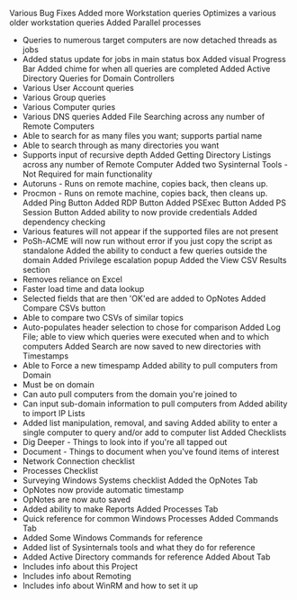 
Various Bug Fixes
Added more Workstation queries
Optimizes a various older workstation queries
Added Parallel processes
 - Queries to numerous target computers are now detached threads as jobs
 - Added status update for jobs in main status box
Added visual Progress Bar
Added chime for when all queries are completed
Added Active Directory Queries for Domain Controllers
 - Various User Account queries
 - Various Group queries
 - Various Computer quries
 - Various DNS queries
Added File Searching across any number of Remote Computers
 - Able to search for as many files you want; supports partial name
 - Able to search through as many directories you want
 - Supports input of recursive depth
Added Getting Directory Listings across any number of Remote Computer
Added two Sysinternal Tools - Not Required for main functionality
 - Autoruns - Runs on remote machine, copies back, then cleans up.
 - Procmon - Runs on remote machine, copies back, then cleans up.
Added Ping Button
Added RDP Button
Added PSExec Button
Added PS Session Button
Added ability to now provide credentials
Added dependency checking
 - Various features will not appear if the supported files are not present
 - PoSh-ACME will now run without error if you just copy the script as standalone
Added the ability to conduct a few queries outside the domain
Added Privilege escalation popup
Added the View CSV Results section
 - Removes reliance on Excel
 - Faster load time and data lookup
 - Selected fields that are then 'OK'ed are added to OpNotes
Added Compare CSVs button
 - Able to compare two CSVs of similar topics
 - Auto-populates header selection to chose for comparison
Added Log File; able to view which queries were executed when and to which computers
Added Search are now saved to new directories with Timestamps
 - Able to Force a new timespamp
Added ability to pull computers from Domain
 - Must be on domain
 - Can auto pull computers from the domain you're joined to
 - Can input sub-domain information to pull computers from
Added ability to import IP Lists
 - Added list manipulation, removal, and saving
Added ability to enter a single computer to query and/or add to computer list
Added Checklists
 - Dig Deeper - Things to look into if you're all tapped out
 - Document - Things to document when you've found items of interest
 - Network Connection checklist
 - Processes Checklist
 - Surveying Windows Systems checklist
Added the OpNotes Tab
 - OpNotes now provide automatic timestamp
 - OpNotes are now auto saved
 - Added ability to make Reports
Added Processes Tab
 - Quick reference for common Windows Processes
Added Commands Tab
 - Added Some Windows Commands for reference
 - Added list of Sysinternals tools and what they do for reference
 - Added Active Directory commands for reference
Added About Tab
- Includes info about this Project
- Includes info about Remoting
- Includes info about WinRM and how to set it up

